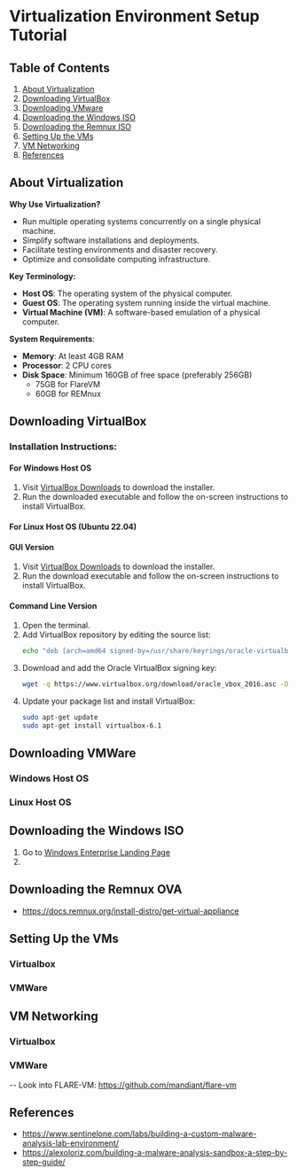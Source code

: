 # Virtualization Environment Setup Tutorial

## Table of Contents
1. [About Virtualization](#About-Virtualization)
2. [Downloading VirtualBox](#Downloading-VirtualBox)
3. [Downloading VMware](#Downloading-VMware)
4. [Downloading the Windows ISO](#Downloading-the-Windows-ISO)
5. [Downloading the Remnux ISO](#Downloading-the-Remnux-ISO)
6. [Setting Up the VMs](#Setting-Up-the-VMs)
7. [VM Networking](#VM-Networking)
8. [References](#References)

## About Virtualization
**Why Use Virtualization?**
- Run multiple operating systems concurrently on a single physical machine.
- Simplify software installations and deployments.
- Facilitate testing environments and disaster recovery.
- Optimize and consolidate computing infrastructure.

**Key Terminology:**
- **Host OS**: The operating system of the physical computer.
- **Guest OS**: The operating system running inside the virtual machine.
- **Virtual Machine (VM)**: A software-based emulation of a physical computer.

**System Requirements**:
- **Memory**: At least 4GB RAM
- **Processor**: 2 CPU cores
- **Disk Space**: Minimum 160GB of free space (preferably  256GB)
    - 75GB for FlareVM
    - 60GB for REMnux

## Downloading VirtualBox

### Installation Instructions:

#### For Windows Host OS
1. Visit [VirtualBox Downloads](https://download.virtualbox.org/virtualbox/7.0.16/VirtualBox-7.0.16-162802-Win.exe) to download the installer.
2. Run the downloaded executable and follow the on-screen instructions to install VirtualBox.

#### For Linux Host OS (Ubuntu 22.04)
#### GUI Version
1. Visit [VirtualBox Downloads](https://download.virtualbox.org/virtualbox/7.0.18/virtualbox-7.0_7.0.18-162988~Ubuntu~jammy_amd64.deb) to download the installer.
2. Run the download executable and follow the on-screen instructions to install VirtualBox.

#### Command Line Version
1. Open the terminal.
2. Add VirtualBox repository by editing the source list:
   ```bash
   echo "deb [arch=amd64 signed-by=/usr/share/keyrings/oracle-virtualbox-2016.gpg] https://download.virtualbox.org/virtualbox/debian jammy contrib" | sudo tee -a /etc/apt/sources.list
   ```
3. Download and add the Oracle VirtualBox signing key:
    ```bash
    wget -q https://www.virtualbox.org/download/oracle_vbox_2016.asc -O- | sudo gpg --dearmor -o /usr/share/keyrings/oracle-virtualbox-2016.gpg
    ```
4. Update your package list and install VirtualBox:
    ```bash
    sudo apt-get update
    sudo apt-get install virtualbox-6.1
    ```

## Downloading VMWare

### Windows Host OS

### Linux Host OS

## Downloading the Windows ISO
1. Go to [Windows Enterprise Landing Page](https://info.microsoft.com/ww-landing-windows-10-enterprise.html)
2. 

## Downloading the Remnux OVA
- https://docs.remnux.org/install-distro/get-virtual-appliance

## Setting Up the VMs
### Virtualbox

### VMWare


## VM Networking
### Virtualbox

### VMWare


-- Look into FLARE-VM: https://github.com/mandiant/flare-vm

## References
- https://www.sentinelone.com/labs/building-a-custom-malware-analysis-lab-environment/
- https://alexoloriz.com/building-a-malware-analysis-sandbox-a-step-by-step-guide/
